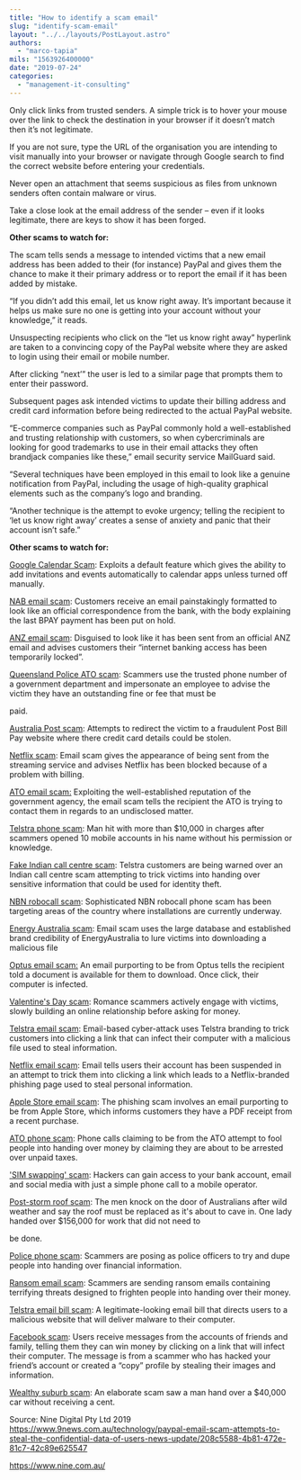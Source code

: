 ```yaml
---
title: "How to identify a scam email"
slug: "identify-scam-email"
layout: "../../layouts/PostLayout.astro"
authors: 
  - "marco-tapia"
mils: "1563926400000"
date: "2019-07-24"
categories: 
  - "management-it-consulting"
---
```


Only click links from trusted senders. A simple trick is to hover your mouse over the link to check the destination in your browser if it doesn’t match then it’s not legitimate.

  

If you are not sure, type the URL of the organisation you are intending to visit manually into your browser or navigate through Google search to find the correct website before entering your credentials.

  

Never open an attachment that seems suspicious as files from unknown senders often contain malware or virus.

  

Take a close look at the email address of the sender – even if it looks legitimate, there are keys to show it has been forged.

  

**Other scams to watch for:**

  

The scam tells sends a message to intended victims that a new email address has been added to their (for instance) PayPal and gives them the chance to make it their primary address or to report the email if it has been added by mistake.

  

“If you didn’t add this email, let us know right away. It’s important because it helps us make sure no one is getting into your account without your knowledge,” it reads.

  

Unsuspecting recipients who click on the “let us know right away” hyperlink are taken to a convincing copy of the PayPal website where they are asked to login using their email or mobile number.

  

After clicking “next’” the user is led to a similar page that prompts them to enter their password.

  

Subsequent pages ask intended victims to update their billing address and credit card information before being redirected to the actual PayPal website.

  

“E-commerce companies such as PayPal commonly hold a well-established and trusting relationship with customers, so when cybercriminals are looking for good trademarks to use in their email attacks they often brandjack companies like these,” email security service MailGuard said.

  

“Several techniques have been employed in this email to look like a genuine notification from PayPal, including the usage of high-quality graphical elements such as the company’s logo and branding.

  

“Another technique is the attempt to evoke urgency; telling the recipient to ‘let us know right away’ creates a sense of anxiety and panic that their account isn’t safe.”

  

**Other scams to watch for:**

[Google Calendar Scam](https://finance.nine.com.au/personal-finance/google-calendar-scam-google-calendar-scam-kaspersky-discover-new-phishing-attack/0d3e39a1-4132-4dd4-90da-30c4a3b2977d "Google Calendar Scam"): Exploits a default feature which gives the ability to add invitations and events automatically to calendar apps unless turned off manually.

[NAB email scam](https://finance.nine.com.au/small-business/nab-scam-fake-bpay-transaction-attempts-to-steal-personal-information/b1f47fe3-2b15-4aa8-8ee3-cec6078545ac "NAB email scam"): Customers receive an email painstakingly formatted to look like an official correspondence from the bank, with the body explaining the last BPAY payment has been put on hold.

[ANZ email scam](https://finance.nine.com.au/business-news/anz-email-scam-internet-banking-email-warning-for-customers/2a03f102-cda3-4fef-9645-1b42759fdfd6 "ANZ email scam"): Disguised to look like it has been sent from an official ANZ email and advises customers their “internet banking access has been temporarily locked”.

[Queensland Police ATO scam](https://www.9news.com.au/national/ato-phone-scam-caller-id-spoofing-pretends-to-be-from-queensland-police-service-warning-news-update/51755d06-caf1-4359-b592-954d510664d6 "Queensland Police ATO scam"): Scammers use the trusted phone number of a government department and impersonate an employee to advise the victim they have an outstanding fine or fee that must be

paid.

[Australia Post scam](https://finance.nine.com.au/2019/04/29/09/57/australia-post-scam-fraudulent-post-bill-pay-website-used-to-steal-credit-card-details "Australia Post scam"): Attempts to redirect the victim to a fraudulent Post Bill Pay website where there credit card details could be stolen.

[Netflix scam](https://finance.nine.com.au/2019/03/29/08/45/netflix-scam-sophisticated-email-scam-used-to-steal-personal-information-australia-news "Netflix scam"): Email scam gives the appearance of being sent from the streaming service and advises Netflix has been blocked because of a problem with billing.

[ATO email scam:](https://finance.nine.com.au/2019/03/26/11/04/ato-scam-email-phishing-scam-flooding-australian-inboxes "ATO email scam:") Exploiting the well-established reputation of the government agency, the email scam tells the recipient the ATO is trying to contact them in regards to an undisclosed matter.

[Telstra phone scam](https://www.9news.com.au/2019/03/05/12/15/telstra-scam-scammers-rack-up-over-10000-in-charges-on-account "Telstra phone scam"): Man hit with more than $10,000 in charges after scammers opened 10 mobile accounts in his name without his permission or knowledge.

[Fake Indian call centre scam](https://www.9news.com.au/2019/02/28/10/35/telstra-scam-fake-indian-call-centre-calling-over-nbn-instillations "Fake Indian call centre scam"): Telstra customers are being warned over an Indian call centre scam attempting to trick victims into handing over sensitive information that could be used for identity theft.

[NBN robocall scam](https://www.9news.com.au/2019/02/21/15/01/nbn-robocall-phone-scam-targeting-customers-australia-news "NBN robocall scam"): Sophisticated NBN robocall phone scam has been targeting areas of the country where installations are currently underway.

[Energy Australia scam](https://www.9news.com.au/2019/02/15/12/29/energyaustralia-scam-dangerous-email-flooding-inboxes "Energy Australia scam"): Email scam uses the large database and established brand credibility of EnergyAustralia to lure victims into downloading a malicious file

[Optus email scam:](https://www.9news.com.au/2019/02/14/12/08/optus-scam-warning-over-emails-hitting-inboxes-across-the-country "Optus email scam:") An email purporting to be from Optus tells the recipient told a document is available for them to download. Once click, their computer is infected.

[Valentine's Day scam](https://www.9news.com.au/2019/02/13/10/38/news-australia-valentines-day-scam-warning-delivered-by-accc "Valentine's Day scam"): Romance scammers actively engage with victims, slowly building an online relationship before asking for money.

[Telstra email scam](https://www.9news.com.au/2019/01/24/08/05/experts-warn-about-sophisticated-telstra-email-scam?fbclid=IwAR1m-v6pdVn_JxTEcOJ7T5cpJTjtE7acDcJnaMOl0RwjNI5DuIBNWn9UMSU): Email-based cyber-attack uses Telstra branding to trick customers into clicking a link that can infect their computer with a malicious file used to steal information.

[Netflix email scam](https://www.9news.com.au/2019/01/29/10/51/netflix-users-warned-over-sophisticated-email-scam "Netlix email scam"): Email tells users their account has been suspended in an attempt to trick them into clicking a link which leads to a Netflix-branded phishing page used to steal personal information.

[Apple Store email scam](https://www.9news.com.au/2019/01/31/10/24/apple-news-email-scam-hitting-australian-inboxes-customers-warned "Apple Store email scam"): The phishing scam involves an email purporting to be from Apple Store, which informs customers they have a PDF receipt from a recent purchase.

[ATO phone scam](https://www.9news.com.au/2019/01/22/13/32/ato-scams-scamwatch-arrest-message-call-fraud-report): Phone calls claiming to be from the ATO attempt to fool people into handing over money by claiming they are about to be arrested over unpaid taxes.

['SIM swapping' scam](https://www.9news.com.au/2018/10/08/12/24/phone-scam-optus-sim-swap-phishing-online-fraud): Hackers can gain access to your bank account, email and social media with just a simple phone call to a mobile operator.

[Post-storm roof scam](https://www.9news.com.au/2019/01/10/17/24/news-sydney-scam-con-fake-tradie-roof-target-elderly-after-storm): The men knock on the door of Australians after wild weather and say the roof must be replaced as it's about to cave in. One lady handed over $156,000 for work that did not need to

be done.

[Police phone scam](https://www.9news.com.au/2019/01/10/12/19/scams-ato-phone-call-police-warning): Scammers are posing as police officers to try and dupe people into handing over financial information.

[Ransom email scam](https://www.9news.com.au/2018/12/27/13/59/scam-alert-new-scheme-targets-people-chirstmas-holidays): Scammers are sending ransom emails containing terrifying threats designed to frighten people into handing over their money.

[Telstra email bill scam](https://www.9news.com.au/national/2018/05/15/14/02/telstra-phone-bill-scam-phishing-malware-email): A legitimate-looking email bill that directs users to a malicious website that will deliver malware to their computer.

[Facebook scam](https://www.9news.com.au/2018/12/27/13/59/scam-alert-new-scheme-targets-people-chirstmas-holidays): Users receive messages from the accounts of friends and family, telling them they can win money by clicking on a link that will infect their computer. The message is from a scammer who has hacked your friend’s account or created a “copy” profile by stealing their images and information.

[Wealthy suburb scam](https://www.9news.com.au/2018/12/21/17/41/scam-con-fraud-bmw-car-lost): An elaborate scam saw a man hand over a $40,000 car without receiving a cent.

  
  

  
  

Source: Nine Digital Pty Ltd 2019 https://www.9news.com.au/technology/paypal-email-scam-attempts-to-steal-the-confidential-data-of-users-news-update/208c5588-4b81-472e-81c7-42c89e625547

https://www.nine.com.au/
